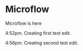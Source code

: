# Microflow

Microflow is here

4:52pm. Creating first test edit.

4:56pm. Creating second test edit. 
